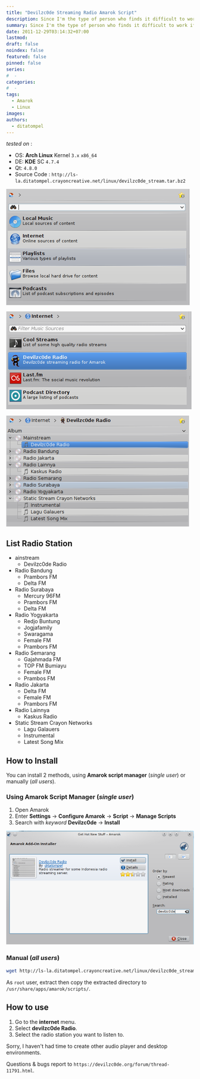 ```yaml
---
title: "Devilzc0de Streaming Radio Amarok Script"
description: Since I'm the type of person who finds it difficult to work if there are lots of browser tabs open in the browser, I made a simple script so that devilzc0de radio can be listened to via Amarok.
summary: Since I'm the type of person who finds it difficult to work if there are lots of browser tabs open in the browser, I made a simple script so that devilzc0de radio can be listened to via Amarok.
date: 2011-12-29T03:14:32+07:00
lastmod:
draft: false
noindex: false
featured: false
pinned: false
series:
#  -
categories:
#  -
tags:
  - Amarok
  - Linux
images:
authors:
  - ditatompel
---
```


_tested on_ :

- OS: **Arch Linux** Kernel `3.x` `x86_64`
- DE: **KDE** SC `4.7.4`
- Qt: `4.8.0`
- Source Code : `http://ls-la.ditatompel.crayoncreative.net/linux/devilzc0de_stream.tar.bz2`

![](dc-amarok2.png#center)

![](dc-amarok3.png#center)

![](dc-amarok4.png#center)

## List Radio Station

- ainstream
  - Devilzc0de Radio
- Radio Bandung
  - Prambors FM
  - Delta FM
- Radio Surabaya
  - Mercury 96FM
  - Prambors FM
  - Delta FM
- Radio Yogyakarta
  - Redjo Buntung
  - Jogjafamily
  - Swaragama
  - Female FM
  - Prambors FM
- Radio Semarang
  - Gajahmada FM
  - TOP FM Bumiayu
  - Female FM
  - Prambos FM
- Radio Jakarta
  - Delta FM
  - Female FM
  - Prambors FM
- Radio Lainnya
  - Kaskus Radio
- Static Stream Crayon Networks
  - Lagu Galauers
  - Instrumental
  - Latest Song Mix

## How to Install

You can install 2 methods, using **Amarok script manager** (_single user_) or manually (_all users_).

### Using Amarok Script Manager (_single user_)

1. Open Amarok
2. Enter **Settings** -> **Configure Amarok** -> **Script** -> **Manage Scripts**
3. Search with _keyword_ **Devilzc0de** -> **Install**

![](dc-amarok1.png#center)

### Manual (_all users_)

```bash
wget http://ls-la.ditatompel.crayoncreative.net/linux/devilzc0de_stream.tar.bz2
```

As `root` user, extract then copy the extracted directory to `/usr/share/apps/amarok/scripts/`.

## How to use

1. Go to the **internet** menu.
2. Select **devilzc0de Radio**.
3. Select the radio station you want to listen to.

Sorry, I haven't had time to create other audio player and desktop environments.

Questions & bugs report to `https://devilzc0de.org/forum/thread-11791.html`.
